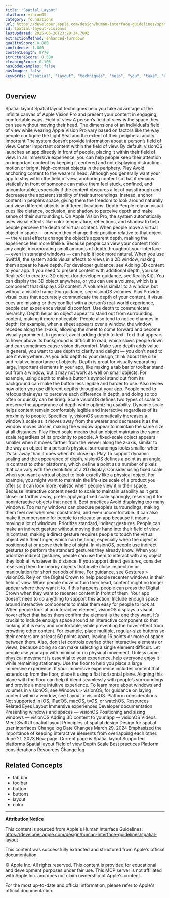 ```yaml
---
title: "Spatial Layout"
platform: visionOS
category: foundations
url: https://developer.apple.com/design/human-interface-guidelines/spatial-layout
id: spatial-layout-visionos
lastUpdated: 2025-06-26T23:28:34.780Z
extractionMethod: enhanced-turndown
qualityScore: 0.800
confidence: 1.000
contentLength: 8770
structureScore: 0.500
cleaningScore: 0.106
hasCodeExamples: false
hasImages: false
keywords: ["spatial", "layout", "techniques", "help", "you", "take", "advantage", "infinite", "canvas", "apple"]
---
```

## Overview

Spatial layout Spatial layout techniques help you take advantage of the infinite canvas of Apple Vision Pro and present your content in engaging, comfortable ways. Field of view A person’s field of view is the space they can see without moving their head. The dimensions of an individual’s field of view while wearing Apple Vision Pro vary based on factors like the way people configure the Light Seal and the extent of their peripheral acuity. Important The system doesn’t provide information about a person’s field of view. Center important content within the field of view. By default, visionOS launches an app directly in front of people, placing it within their field of view. In an immersive experience, you can help people keep their attention on important content by keeping it centered and not displaying distracting motion or bright, high-contrast objects in the periphery. Play Avoid anchoring content to the wearer’s head. Although you generally want your app to stay within the field of view, anchoring content so that it remains statically in front of someone can make them feel stuck, confined, and uncomfortable, especially if the content obscures a lot of passthrough and decreases the apparent stability of their surroundings. Instead, anchor content in people’s space, giving them the freedom to look around naturally and view different objects in different locations. Depth People rely on visual cues like distance, occlusion, and shadow to perceive depth and make sense of their surroundings. On Apple Vision Pro, the system automatically uses visual effects like color temperature, reflections, and shadow to help people perceive the depth of virtual content. When people move a virtual object in space — or when they change their position relative to that object — the visual effects change the object’s apparent depth, making the experience feel more lifelike. Because people can view your content from any angle, incorporating small amounts of depth throughout your interface — even in standard windows — can help it look more natural. When you use SwiftUI, the system adds visual effects to views in a 2D window, making them appear to have depth. For developer guidance, see Adding 3D content to your app. If you need to present content with additional depth, you use RealityKit to create a 3D object (for developer guidance, see RealityKit). You can display the 3D object anywhere, or you can use a volume, which is a component that displays 3D content. A volume is similar to a window, but without a visible frame. For guidance, see visionOS volumes. Play Provide visual cues that accurately communicate the depth of your content. If visual cues are missing or they conflict with a person’s real-world experience, people can experience visual discomfort. Use depth to communicate hierarchy. Depth helps an object appear to stand out from surrounding content, making it more noticeable. People also tend to notice changes in depth: for example, when a sheet appears over a window, the window recedes along the z-axis, allowing the sheet to come forward and become visually prominent. In general, avoid adding depth to text. Text that appears to hover above its background is difficult to read, which slows people down and can sometimes cause vision discomfort. Make sure depth adds value. In general, you want to use depth to clarify and delight — you don’t need to use it everywhere. As you add depth to your design, think about the size and relative importance of objects. Depth is great for visually separating large, important elements in your app, like making a tab bar or toolbar stand out from a window, but it may not work as well on small objects. For example, using depth to make a button’s symbol stand out from its background can make the button less legible and harder to use. Also review how often you use different depths throughout your app. People need to refocus their eyes to perceive each difference in depth, and doing so too often or quickly can be tiring. Scale visionOS defines two types of scale to preserve the appearance of depth while optimizing usability. Dynamic scale helps content remain comfortably legible and interactive regardless of its proximity to people. Specifically, visionOS automatically increases a window’s scale as it moves away from the wearer and decreases it as the window moves closer, making the window appear to maintain the same size at all distances. Play Fixed scale means that an object maintains the same scale regardless of its proximity to people. A fixed-scale object appears smaller when it moves farther from the viewer along the z-axis, similar to the way an object in a person’s physical surroundings looks smaller when it’s far away than it does when it’s close up. Play To support dynamic scaling and the appearance of depth, visionOS defines a point as an angle, in contrast to other platforms, which define a point as a number of pixels that can vary with the resolution of a 2D display. Consider using fixed scale when you want a virtual object to look exactly like a physical object. For example, you might want to maintain the life-size scale of a product you offer so it can look more realistic when people view it in their space. Because interactive content needs to scale to maintain usability as it gets closer or farther away, prefer applying fixed scale sparingly, reserving it for noninteractive objects that need it. Best practices Avoid displaying too many windows. Too many windows can obscure people’s surroundings, making them feel overwhelmed, constricted, and even uncomfortable. It can also make it cumbersome for people to relocate an app because it means moving a lot of windows. Prioritize standard, indirect gestures. People can make an indirect gesture without moving their hand into their field of view. In contrast, making a direct gesture requires people to touch the virtual object with their finger, which can be tiring, especially when the object is positioned at or above their line of sight. In visionOS, people use indirect gestures to perform the standard gestures they already know. When you prioritize indirect gestures, people can use them to interact with any object they look at, whatever its distance. If you support direct gestures, consider reserving them for nearby objects that invite close inspection or manipulation for short periods of time. For guidance, see Gestures > visionOS. Rely on the Digital Crown to help people recenter windows in their field of view. When people move or turn their head, content might no longer appear where they want it to. If this happens, people can press the Digital Crown when they want to recenter content in front of them. Your app doesn’t need to do anything to support this action. Include enough space around interactive components to make them easy for people to look at. When people look at an interactive element, visionOS displays a visual hover effect that helps them confirm the element is the one they want. It’s crucial to include enough space around an interactive component so that looking at it is easy and comfortable, while preventing the hover effect from crowding other content. For example, place multiple, regular-size buttons so their centers are at least 60 points apart, leaving 16 points or more of space between them. Also, don’t let controls overlap other interactive elements or views, because doing so can make selecting a single element difficult. Let people use your app with minimal or no physical movement. Unless some physical movement is essential to your experience, help everyone enjoy it while remaining stationary. Use the floor to help you place a large immersive experience. If your immersive experience includes content that extends up from the floor, place it using a flat horizontal plane. Aligning this plane with the floor can help it blend seamlessly with people’s surroundings and provide a more intuitive experience. To learn more about windows and volumes in visionOS, see Windows > visionOS; for guidance on laying content within a window, see Layout > visionOS. Platform considerations Not supported in iOS, iPadOS, macOS, tvOS, or watchOS. Resources Related Eyes Layout Immersive experiences Developer documentation Presenting windows and spaces — visionOS Positioning and sizing windows — visionOS Adding 3D content to your app — visionOS Videos Meet SwiftUI spatial layout Principles of spatial design Design for spatial user interfaces Change log Date Changes March 29, 2024 Emphasized the importance of keeping interactive elements from overlapping each other. June 21, 2023 New page. Current page is Spatial layout Supported platforms Spatial layout Field of view Depth Scale Best practices Platform considerations Resources Change log

## Related Concepts

- tab bar
- toolbar
- button
- buttons
- layout
- color

---

**Attribution Notice**

This content is sourced from Apple's Human Interface Guidelines: https://developer.apple.com/design/human-interface-guidelines/spatial-layout

This content was successfully extracted and structured from Apple's official documentation.

© Apple Inc. All rights reserved. This content is provided for educational and development purposes under fair use. This MCP server is not affiliated with Apple Inc. and does not claim ownership of Apple's content.

For the most up-to-date and official information, please refer to Apple's official documentation.
